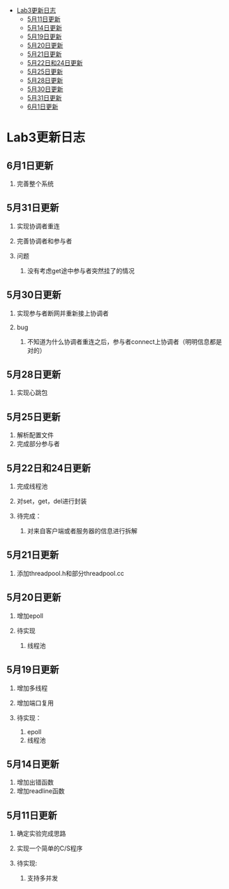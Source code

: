 * [Lab3更新日志](#Lab3更新日志)
	* [5月11日更新](#5月11日更新)
	* [5月14日更新](#5月14日更新)
	* [5月19日更新](#5月19日更新)
	* [5月20日更新](#5月20日更新)
	* [5月21日更新](#5月21日更新)
	* [5月22日和24日更新](#5月22日和24日更新)
	* [5月25日更新](#5月25日更新)
	* [5月28日更新](#5月28日更新)
	* [5月30日更新](#5月30日更新)
	* [5月31日更新](#5月31日更新)
	* [6月1日更新](#6月1日更新)

# Lab3更新日志

## 6月1日更新
1. 完善整个系统

## 5月31日更新
1. 实现协调者重连
2. 完善协调者和参与者

3. 问题
	1. 没有考虑get途中参与者突然挂了的情况

## 5月30日更新
1. 实现参与者断网并重新接上协调者

2. bug
	1. 不知道为什么协调者重连之后，参与者connect上协调者（明明信息都是对的）

## 5月28日更新
1. 实现心跳包

## 5月25日更新
1. 解析配置文件
2. 完成部分参与者

## 5月22日和24日更新
1. 完成线程池
2. 对set，get，del进行封装

3. 待完成：
	1. 对来自客户端或者服务器的信息进行拆解

## 5月21日更新
1. 添加threadpool.h和部分threadpool.cc

## 5月20日更新
1. 增加epoll

2. 待实现
	1. 线程池

## 5月19日更新
1. 增加多线程
2. 增加端口复用

3. 待实现：
	1. epoll
	2. 线程池

## 5月14日更新
1. 增加出错函数
2. 增加readline函数

## 5月11日更新
1. 确定实验完成思路
2. 实现一个简单的C/S程序

3. 待实现:
	1. 支持多并发
